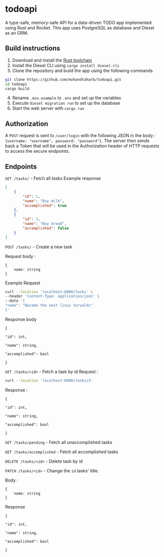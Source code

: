# todoapi

A type-safe, memory-safe API for a data-driven TODO app implemented using Rust and Rocket. This app uses PostgreSQL as database and Diesel as an ORM.

## Build instructions
1. Download and install the [Rust toolchain](https://www.rust-lang.org/tools/install)
2. Install the Diesel CLI using `cargo install diesel-cli`
3. Clone the repository and build the app using the following commands
```sh
git clone https://github.com/mohandtaharb/todoapi.git
cd todoapi
cargo build
```
4. Rename `.env.example` to `.env` and set up the variables
5. Execute `diesel migration run` to set up the database
6. Start the web server with `cargo run`

## Authorization
A `POST` request is sent to `/user/login` with the following JSON in the body : `{username: "username", password: "password"}`. The server then sends back a Token that will be used in the Authorization header of HTTP requests to access the secure endpoints.

## Endpoints
`GET /tasks/` - Fetch all tasks
Example response
```json
[
	{
		"id": 1,
		"name": "Buy milk",
		"accomplished": true
	},
	{
		"id": 2,
		"name": "Buy bread",
		"accomplished": false
	}
]
```

`POST /tasks/` - Create a new task

Request body : 
```
{
	name: string
}
```
Example Request
```sh
curl --location 'localhost:8000/tasks' \
--header 'Content-Type: application/json' \
--data '{
"name": "Become the next linus torvalds"
}'
```
Response body 
```
{

"id": int,

"name": string,

"accomplished": bool

}
```

`GET /tasks/<id>` - Fetch a task by id
Request : 
```sh
curl --location 'localhost:8000/tasks/3'
```

Response : 

```
{

"id": int,

"name": string,

"accomplished": bool

}
```

`GET /tasks/pending`  - Fetch all unaccomplished tasks

`GET /tasks/accomplished`  - Fetch all accomplished tasks

`DELETE /tasks/<id>`  - Delete task by id

`PATCH /tasks/<id>` - Change the `id` tasks' title.

Body :
```
{
	name: string
}
```
Response
```
{

"id": int,

"name": string,

"accomplished": bool

}
```
